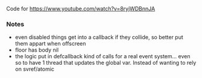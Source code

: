 
Code for https://www.youtube.com/watch?v=8ryjWDBnnJA

### Notes
- even disabled things get into a callback if they collide, so better put them appart when offscreen
- floor has body nil
- the logic put in defcallback kind of calls for a real event system... even so to have 1 thread that updates the global var. Instead of wanting to rely on svref/atomic

